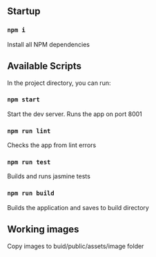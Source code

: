 ## Startup

### `npm i`

Install all NPM dependencies

## Available Scripts

In the project directory, you can run:

### `npm start`

Start the dev server. Runs the app on port 8001

### `npm run lint`

Checks the app from lint errors

### `npm run test`

Builds and runs jasmine tests

### `npm run build`

Builds the application and saves to build directory

## Working images

Copy images to buid/public/assets/image folder
